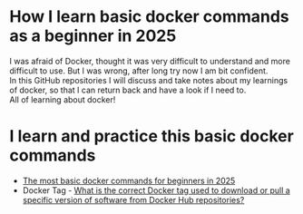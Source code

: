 # How I learn basic docker commands as a beginner in 2025
I was afraid of Docker, thought it was very difficult to understand and more difficult to use. But I was wrong, after long try now I am bit confident.</br>
In this GitHub repositories I will discuss and take notes about my learnings of docker, so that I can return back and have a look if I need to.</br>
All of learning about docker!

# I learn and practice this basic docker commands
- [The most basic docker commands for beginners in 2025](https://monirulmimnets.blogspot.com/2025/04/the-most-basic-docker-commands-for.html)
- Docker Tag - [What is the correct Docker tag used to download or pull a specific version of software from Docker Hub repositories?](https://monirulmimnets.blogspot.com/2025/04/what-is-correct-docker-tag-used-to.html)

